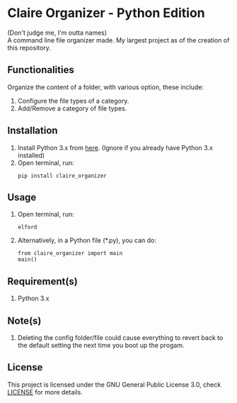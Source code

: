 # Claire Organizer - Python Edition
(Don't judge me, I'm outta names) <br/>
A command line file organizer made. My largest project as of the creation of this repository.

## Functionalities
Organize the content of a folder, with various option, these include:
1. Configure the file types of a category.
2. Add/Remove a category of file types.

## Installation
<ol type="1">
  <li>
    Install Python 3.x from <a href="https://www.python.org/downloads/">here</a>. (Ignore if you already have Python 3.x installed)
  </li>
  <li>
    Open terminal, run:
    
```
pip install claire_organizer
```
  </li>
</ol>


## Usage
<ol type="1">
  <li>
    Open terminal, run: <!-- I hope the reference won't be too obvious -->

```
elford
```
  </li>
  <li>
    Alternatively, in a Python file (*.py), you can do:
    
```
from claire_organizer import main
main()
```
  </li>
</ol>

## Requirement(s)
1.  Python 3.x

## Note(s)
1. Deleting the config folder/file could cause everything to revert back to the default setting the next time you boot up the progam.

## License
This project is licensed under the GNU General Public License 3.0, check [LICENSE](LICENSE) for more details.
